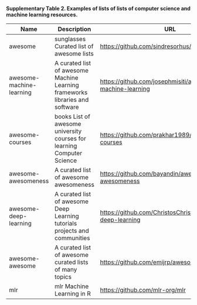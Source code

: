 **Supplementary Table 2. Examples of lists of lists of computer science and machine learning resources.**

| Name                     | Description                                                                  | URL                                                           | Stars | Watchers | Forks |
|--------------------------|------------------------------------------------------------------------------|---------------------------------------------------------------|-------|----------|-------|
| awesome                  | sunglasses Curated list of awesome lists                                     | https://github.com/sindresorhus/awesome                       | 97234 | 5919     | 12915 |
| awesome-machine-learning | A curated list of awesome Machine Learning frameworks libraries and software | https://github.com/josephmisiti/awesome-machine-learning      | 36680 | 3162     | 9052  |
| awesome-courses          | books List of awesome university courses for learning Computer Science       | https://github.com/prakhar1989/awesome-courses                | 26568 | 2192     | 5477  |
| awesome-awesomeness      | A curated list of awesome awesomeness                                        | https://github.com/bayandin/awesome-awesomeness               | 22783 | 1706     | 2904  |
| awesome-deep-learning    | A curated list of awesome Deep Learning tutorials projects and communities   | https://github.com/ChristosChristofidis/awesome-deep-learning | 10609 | 1130     | 3201  |
| awesome-awesome          | A curated list of awesome curated lists of many topics                       | https://github.com/emijrp/awesome-awesome                     | 1240  | 125      | 170   |
| mlr                      | mlr Machine Learning in R                                                    | https://github.com/mlr-org/mlr                                | 1121  | 102      | 317   |
